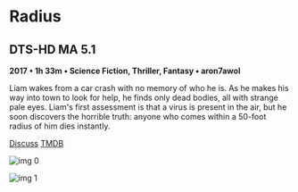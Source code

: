 # Radius

## DTS-HD MA 5.1

**2017 • 1h 33m • Science Fiction, Thriller, Fantasy • aron7awol**

Liam wakes from a car crash with no memory of who he is. As he makes his way into town to look for help, he finds only dead bodies, all with strange pale eyes. Liam's first assessment is that a virus is present in the air, but he soon discovers the horrible truth: anyone who comes within a 50-foot radius of him dies instantly.

[Discuss](https://www.avsforum.com/threads/bass-eq-for-filtered-movies.2995212/post-57005026)  [TMDB](436274)

![img 0](https://i.imgur.com/Z2fJeku.jpg)

![img 1](https://i.imgur.com/kuXThg4.jpg)

